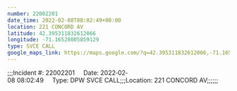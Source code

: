 ```yaml
---
number: 22002201
date_time: 2022-02-08T08:02:49+00:00
location: 221 CONCORD AV
latitude: 42.395311832612066
longitude: -71.16528005859129
type: SVCE CALL
google_maps_link: https://maps.google.com/?q=42.395311832612066,-71.16528005859129
---
```


;;;Incident #: 22002201     Date: 2022‐02‐08 08:02:49     Type: DPW SVCE CALL;;;Location: 221 CONCORD AV;;;;;;
